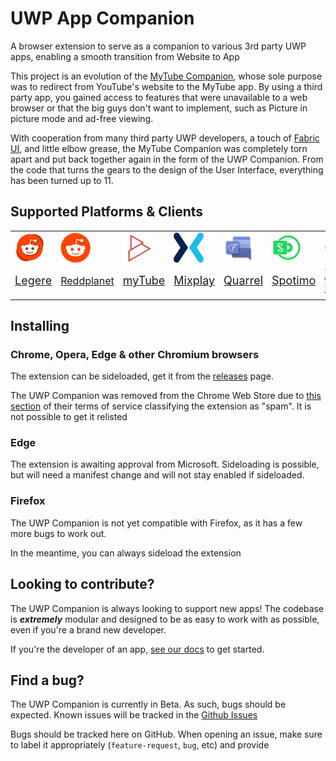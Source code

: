 # UWP App Companion
A browser extension to serve as a companion to various 3rd party UWP apps, enabling a smooth transition from Website to App

This project is an evolution of the [MyTube Companion](https://github.com/Arlodotexe/myTube-Companion), whose sole purpose was to redirect from YouTube's website to the MyTube app. By using a third party app, you gained access to features that were unavailable to a web browser or that the big guys don't want to implement, such as Picture in picture mode and ad-free viewing.

With cooperation from many third party UWP developers, a touch of [Fabric UI](https://developer.microsoft.com/en-us/fabric#/), and little elbow grease, the MyTube Companion was completely torn apart and put back together again in the form of the UWP Companion. From the code that turns the gears to the design of the User Interface, everything has been turned up to 11.

## Supported Platforms & Clients


|  |  |  |  |  |  |  |
| - | - | - | - | - | - | - |
| ![Legere logo](assets/icons/clients/Legere.png) | ![Reddplannet logo](assets/icons/platforms/Reddit.png) | ![myTube logo](assets/icons/clients/myTube.png) | ![Mixplay for Mixer logo](assets/icons/platforms/Mixer.png) | ![Quarrel logo](assets/icons/clients/Quarrel.png) | ![Spotimo logo](assets/icons/clients/Spotimo_.png) | ![Xpo Music logo](assets/icons/clients/Xpo%20Music.png) |
| <font size="+1">[Legere](https://www.microsoft.com/en-us/p/legere-for-reddit/9phjrvcskvjz)</font> | <font size="+0.7">[Reddplanet](https://www.microsoft.com/en-us/p/reddplanet/9nblggh4s44m)</font> | <font size="+1">[myTube](https://www.microsoft.com/en-us/p/mytube/9wzdncrcwf3l)</font> | <font size="+1">[Mixplay](https://www.microsoft.com/en-us/p/mixplay-for-mixer/9pn94d9bdfzm)</font> | <font size="+1">[Quarrel](https://www.microsoft.com/en-us/p/quarrel/9nbrwj777c8r)</a> | <font size="+1">[Spotimo](https://www.microsoft.com/en-us/p/spotimo-beta/9p75w183m6qr)</font> | <font size="+1">[Xpo Music](https://www.microsoft.com/en-us/p/xpotify-a-modern-spotify-experience-for-windows-10/9n1n68mc7fxr)</font> |
|  |  |  |  |  |  |  |

## Installing


### Chrome, Opera, Edge & other Chromium browsers
The extension can be sideloaded, get it from the [releases](https://github.com/UWPCommunity/UWP-Companion/releases/) page.

The UWP Companion was removed from the Chrome Web Store due to [this section](https://developer.chrome.com/webstore/program_policies#spam) of their terms of service classifying the extension as "spam". It is not possible to get it relisted

### Edge
The extension is awaiting approval from Microsoft. Sideloading is possible, but will need a manifest change and will not stay enabled if sideloaded.

### Firefox 
The UWP Companion is not yet compatible with Firefox, as it has a few more bugs to work out.

In the meantime, you can always sideload the extension

## Looking to contribute?

The UWP Companion is always looking to support new apps! The codebase is ***extremely*** modular and designed to be as easy to work with as possible, even if you're a brand new developer.

If you're the developer of an app, [see our docs](docs/contributing.md) to get started.

## Find a bug?
The UWP Companion is currently in Beta. As such, bugs should be expected. Known issues will be tracked in the [Github Issues](https://github.com/Arlodotexe/UWP-Companion/issues)

Bugs should be tracked here on GitHub.
When opening an issue, make sure to label it appropriately (`feature-request`, `bug`, etc) and provide 
 
